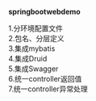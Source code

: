 **springbootwebdemo**

1.分环境配置文件  
2.包名、分层定义  
3.集成mybatis  
4.集成Druid  
5.集成Swagger  
6.统一controller返回值  
7.统一controller异常处理  
